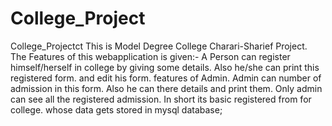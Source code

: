 # College_Project
College_Projectct This is Model Degree College Charari-Sharief Project. The Features of this webapplication is given:-  A Person can register himself/herself in college by giving some details. Also he/she can print this registered form. and edit his form. features of Admin. Admin can number of admission in this form. Also he can there details and print them. Only admin can see all the registered admission. In short its basic registered from for college. whose data gets stored in mysql database;
